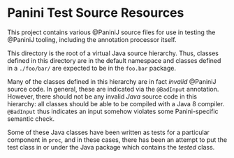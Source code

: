 # Panini Test Source Resources

This project contains various @PaniniJ source files for use in testing the
@PaniniJ tooling, including the annotation processor itself.

This directory is the root of a virtual Java source hierarchy. Thus, classes
defined in this directory are in the default namespace and classes defined in
a `./foo/bar/` are expected to be in the `foo.bar` package.

Many of the classes defined in this hierarchy are in fact *invalid* @PaniniJ
source code. In general, these are indicated via the `@BadInput` annotation.
However, there should not be any invalid *Java* source code in this hierarchy:
all classes should be able to be compiled with a Java 8 compiler. `@BadInput`
thus indicates an input somehow violates some Panini-specific semantic check.

Some of these Java classes have been written as tests for a particular
component in `proc`, and in these cases, there has been an attempt to put the
test class in or under the Java package which contains the *tested* class.
